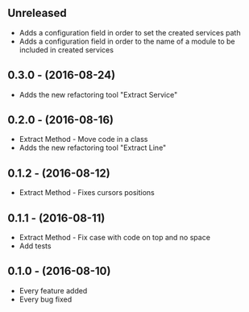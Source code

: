 ## Unreleased

* Adds a configuration field in order to set the created services path
* Adds a configuration field in order to the name of a module to be included in created services

## 0.3.0 - (2016-08-24)

* Adds the new refactoring tool "Extract Service"

## 0.2.0 - (2016-08-16)

* Extract Method - Move code in a class
* Adds the new refactoring tool "Extract Line"

## 0.1.2 - (2016-08-12)

* Extract Method - Fixes cursors positions

## 0.1.1 - (2016-08-11)

* Extract Method - Fix case with code on top and no space
* Add tests

## 0.1.0 - (2016-08-10)

* Every feature added
* Every bug fixed
